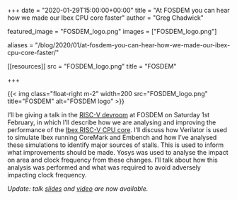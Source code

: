 +++
date = "2020-01-29T15:00:00+00:00"
title = "At FOSDEM you can hear how we made our Ibex CPU core faster"
author = "Greg Chadwick"

featured_image = "FOSDEM_logo.png"
images = ["FOSDEM_logo.png"]

aliases = "/blog/2020/01/at-fosdem-you-can-hear-how-we-made-our-ibex-cpu-core-faster/"

[[resources]]
src = "FOSDEM_logo.png"
title = "FOSDEM"

+++

{{< img class="float-right m-2" width=200 src="FOSDEM_logo.png" title="FOSDEM" alt="FOSDEM logo" >}}

I’ll be giving a talk in the [RISC-V devroom](https://fosdem.org/2020/schedule/track/risc_v/) at FOSDEM on Saturday 1st February, in which I’ll describe how we are analysing and improving the performance of the [Ibex RISC-V CPU core](https://github.com/lowRISC/ibex). I’ll discuss how Verilator is used to simulate Ibex running CoreMark and Embench and how I’ve analysed these simulations to identify major sources of stalls. This is used to inform what improvements should be made. Yosys was used to analyse the impact on area and clock frequency from these changes. I’ll talk about how this analysis was performed and what was required to avoid adversely impacting clock frequency.

*Update: talk [slides](https://fosdem.org/2020/schedule/event/riscv_lowrisc/attachments/slides/3689/export/events/attachments/riscv_lowrisc/slides/3689/20200201_FOSDEM_Ibex_Perf.pdf) and [video](https://ftp.fau.de/fosdem/2020/K.3.401/riscv_lowrisc.mp4) are now available.*
